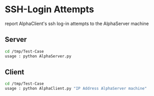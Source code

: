 # SSH-Login Attempts
report AlphaClient's ssh log-in attempts to the AlphaServer machine

## Server
```bash
cd /tmp/Test-Case
usage : python AlphaServer.py
```
## Client
```bash
cd /tmp/Test-Case
usage : python AlphaClient.py "IP Address AlphaServer machine"
```
